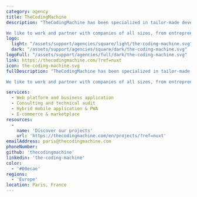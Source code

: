 ```yaml
---
category: agency
title: TheCodingMachine
description: "TheCodingMachine has been specialized in tailor-made development around Open Source technologies for more than 15 years.

We like to work and partner with companies of all sizes, from entrepreneurs to multinationals, in all sectors. Technical expertise, challenge (and curiosity) is what drives us."
logo: 
  light: "/assets/support/agencies/square/light/the-coding-machine.svg"
  dark: "/assets/support/agencies/square/dark/the-coding-machine.svg"
logoFull: "/assets/support/agencies/full/dark/the-coding-machine.svg"
link: https://thecodingmachine.com/?ref=nuxt
icon: the-coding-machine.svg
fullDescription: "TheCodingMachine has been specialized in tailor-made development around Open Source technologies for more than 15 years.

We like to work and partner with companies of all sizes, from entrepreneurs to multinationals, in all sectors. Technical expertise, challenge (and curiosity) is what drives us."

services:
  - Web platform and business application
  - Consulting and technical audit
  - Hybrid mobile application & PWA
  - E-commerce & marketplace
resources:
  -
    name: 'Discover our projects'
    url: 'https://thecodingmachine.com/en/projects/?ref=nuxt'
emailAddress: paris@thecodingmachine.com
phoneNumber:
github: 'thecodingmachine'
linkedin: 'the-coding-machine'
color:
  - '#00ecae'
regions:
  - 'Europe'
location: Paris, France
---
```

